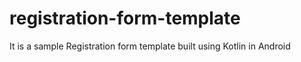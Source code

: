 # registration-form-template
 It is a sample Registration form template built using Kotlin in Android
